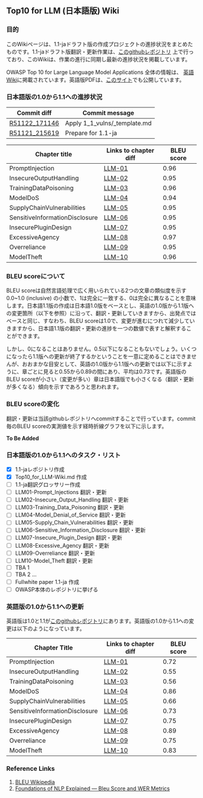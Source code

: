## Top10 for LLM (日本語版) Wiki

### 目的

このWikiページは、1.1-jaドラフト版の作成プロジェクトの進捗状況をまとめたものです。1.1-jaドラフト版翻訳・更新作業は、[このgithubレポジトリ](https://github.com/Setotet/Top10-for-LLM/tree/1.1-ja) 上で行っており、このWikiは、作業の進行に同期し最新の進捗状況を掲載しています。

OWASP Top 10 for Large Language Model Applications 全体の情報は、
[英語Wiki](https://owasp.org/www-project-top-10-for-large-language-model-applications/)に掲載されています。英語版PDFは、[このサイト](https://llmtop10.com/)でも公開しています。

### 日本語版の1.0から1.1への進捗状況

| Commit diff | Commit message |
| ----------- | --------------------- |
| [R51122_171146](https://github.com/Setotet/Top10-for-LLM/commit/4d6866e1e44e4994d581848ca814459895bf9858) | Apply 1_1_vulns/_template.md |
| [R51121_215619](https://github.com/Setotet/Top10-for-LLM/tree/1.1-ja/1.1-ja/1.0-ja_orig) | Prepare for 1.1-ja |


| Chapter title | Links to chapter diff | BLEU score |
| ------------- | --------------------- | ---------- |
| PromptInjection | [LLM-01](URL) | 0.96 |
| InsecureOutputHandling | [LLM-02](URL) | 0.95 |
| TrainingDataPoisoning | [LLM-03](URL) | 0.96 |
| ModelDoS | [LLM-04](URL) | 0.94 |
| SupplyChainVulnerabilities | [LLM-05](URL) | 0.95 |
| SensitiveInformationDisclosure | [LLM-06]() | 0.95 |
| InsecurePluginDesign | [LLM-07](URL) | 0.95 |
| ExcessiveAgency | [LLM-08](URL) | 0.97 |
| Overreliance | [LLM-09](URL) | 0.95 |
| ModelTheft | [LLM-10](URL) | 0.96 |

### BLEU scoreについて

BLEU scoreは自然言語処理で広く用いられている2つの文章の類似度を示す 0.0~1.0 (inclusive) の小数で、1は完全に一致する、0は完全に異なることを意味します。日本語1.1版の作成は日本語1.0版をベースとし、英語の1.0版から1.1版への変更箇所（以下を参照）に沿って、翻訳・更新していきますから、出発点ではベースと同じ、すなわち、BLEU scoreは1.0で、変更が進むにつれて減少していきますから、日本語1.1版の翻訳・更新の進捗を一つの数値で表すと解釈することができます。

しかし、0になることはありません。0.5以下になることもないでしょう。いくつになったら1.1版への更新が終了するかということを一意に定めることはできませんが、おおまかな目安として、英語の1.0版から1.1版への更新では以下に示すように、章ごとに見ると0.55から0.89の間にあり、平均は0.73です。英語版のBLEU scoreが小さい（変更が多い）章は日本語版でも小さくなる（翻訳・更新が多くなる）傾向を示すであろうと思われます。

### BLEU scoreの変化

翻訳・更新は当該githubレポジトリへcommitすることで行っています。commit毎のBLEU scoreの実測値を示す経時折線グラフを以下に示します。

**To Be Added**

### 日本語版の1.0から1.1へのタスク・リスト

- [x] 1.1-jaレポジトリ作成
- [x] Top10_for_LLM-Wiki.md 作成
- [ ] 1.1-ja翻訳グロッサリー作成
- [ ] LLM01-Prompt_Injections 翻訳・更新
- [ ] LLM02-Insecure_Output_Handling 翻訳・更新
- [ ] LLM03-Training_Data_Poisoning 翻訳・更新
- [ ] LLM04-Model_Denial_of_Service 翻訳・更新
- [ ] LLM05-Supply_Chain_Vulnerabilities 翻訳・更新
- [ ] LLM06-Sensitive_Information_Disclosure 翻訳・更新
- [ ] LLM07-Insecure_Plugin_Design 翻訳・更新
- [ ] LLM08-Excessive_Agency 翻訳・更新
- [ ] LLM09-Overreliance 翻訳・更新
- [ ] LLM10-Model_Theft 翻訳・更新
- [ ] TBA 1
- [ ] TBA 2
...
- [ ] Fullwhite paper 1.1-ja 作成
- [ ] OWASP本体のレポジトリに挙げる

### 英語版の1.0から1.1への更新

英語版は1.0と1.1が[このgithubレポジトリ](https://github.com/OWASP/www-project-top-10-for-large-language-model-applications)にあります。英語版の1.0から1.1への変更は以下のようになっています。

| Chapter Title | Links to chapter diff | BLEU score |
| ------------- | --------------------- | ---------- |
| PromptInjection | [LLM-01](https://github.com/talesh/llm_top_ten_diffs/commit/f1ffe5cf96833fb15a585277996fd2cc05401396) | 0.72 |
| InsecureOutputHandling | [LLM-02](https://github.com/talesh/llm_top_ten_diffs/commit/015539a321537a77cff3d5210b01b9d23ccba1d0) | 0.55 |
| TrainingDataPoisoning | [LLM-03](https://github.com/talesh/llm_top_ten_diffs/commit/c1fa2664bf3dc078c458861fd45ac37d30953d00) | 0.56 |
| ModelDoS | [LLM-04](https://github.com/talesh/llm_top_ten_diffs/commit/3d67a52b5d6962fb12ab9fbb4714ebdd2914f3b4) | 0.86 |
| SupplyChainVulnerabilities | [LLM-05](https://github.com/talesh/llm_top_ten_diffs/commit/ff8f66336df56d27371c31da49c329f76937de13) | 0.66 |
| SensitiveInformationDisclosure | [LLM-06](https://github.com/talesh/llm_top_ten_diffs/commit/96826c14f0fcf9ac0b8d85229349377eae9e27ff) | 0.73 |
| InsecurePluginDesign | [LLM-07](https://github.com/talesh/llm_top_ten_diffs/commit/3742a4a4a246a3fec61dd110ec9ba921ff968d4f) | 0.75 |
| ExcessiveAgency | [LLM-08](https://github.com/talesh/llm_top_ten_diffs/commit/9d0d60ecdf7901546b6c39e04618dcba22fafda9) | 0.89 |
| Overreliance | [LLM-09](https://github.com/talesh/llm_top_ten_diffs/commit/3800d56c741d0c0df0759be36dbdfe50288e0b90) | 0.75 |
| ModelTheft | [LLM-10](https://github.com/talesh/llm_top_ten_diffs/commit/6a2f97f85ccc20059f32e72535a2ee3bf6e94454) | 0.83 |

### Reference Links

1. [BLEU Wikipedia](https://en.wikipedia.org/wiki/BLEUL)
1. [Foundations of NLP Explained — Bleu Score and WER Metrics](https://towardsdatascience.com/foundations-of-nlp-explained-bleu-score-and-wer-metrics-1a5ba06d812b)
